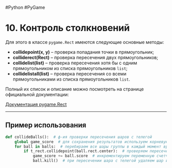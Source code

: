 #Python #PyGame

# 10. Контроль столкновений

Для этого в классе `pygame.Rect` имеются следующие основные методы:

- **collidepoint(x, y)** – проверка попадания точки в прямоугольник;
- **colliderect(Rect)** – проверка пересечения двух прямоугольников;
- **collidelist(list)** – проверка пересечения хотя бы с одним прямоугольником из списка прямоугольников `list`;
- **collidelistall(list)** – проверка пересечения со всеми прямоугольниками из списка прямоугольников `list`.

Полный их список и описание можно посмотреть на странице официальной документации:

[Документация pygame.Rect](https://www.pygame.org/docs/ref/rect.html)

---

## Пример использования

```python
def collideBalls():  # ф-ия проверки пересечения шаров с телегой
    global game_score  # для сохранения результатов используем корневую переменную
    for ball in balls:  # перебираем все шары группы в каждый момент времени
        if t_rect.collidepoint(ball.rect.center):  # проверяем пересечение области телеги t_rect с точкой центра каждого шара ball.rect.center
            game_score += ball.score  # инкрементируем переменную счетчик на свойство стоимости рассматриваемого шара.
            ball.kill()  # при пересечении шара с телегой удаляем шар из группы (как следствие и из программы)
```
